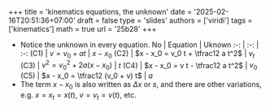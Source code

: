 +++
title = 'kinematics equations, the unknown'
date = '2025-02-16T20:51:36+07:00'
draft = false
type = 'slides'
authors = ['viridi']
tags = ['kinematics']
math = true
url = '25b28'
+++
<!--more-->

+ Notice the unknown in every equation.
No | Equation | Uknown
:-: | :-: | :-:
(C1) | $v = v_0 + a t$                    | $x - x_0$
(C2) | $x - x_0 = v_0 t + \tfrac12 a t^2$ | $v_t$
(C3) | $v^2 = v_0^2 + 2a(x - x_0)$        | $t$
(C4) | $x - x_0 = v t - \tfrac12 a t^2$   | $v_0$
(C5) | $x - x_0 = \tfrac12 (v_0 + v) t$   | $a$
+ The term $x - x_0$ is also written as $\Delta x$ or $s$, and there are other variations, e.g. $x = x_t = x(t)$, $v = v_t = v(t)$, etc.
